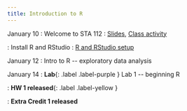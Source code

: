 ```yaml
---
title: Introduction to R
---
```


January 10
: Welcome to STA 112
  : [Slides](#), [Class activity](#)

: Install R and RStudio 
  : [R and RStudio setup](https://sta112-s22.github.io/software_installation/)

January 12
: Intro to R -- exploratory data analysis

January 14
: **Lab**{: .label .label-purple } Lab 1 -- beginning R

: **HW 1 released**{: .label .label-yellow }

: **Extra Credit 1 released**
